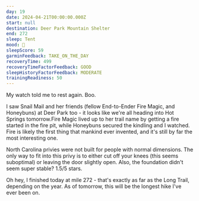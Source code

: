```yaml
---
day: 19
date: 2024-04-21T00:00:00.000Z
start: null
destination: Deer Park Mountain Shelter
end: 272
sleep: Tent
mood: 🙂
sleepScore: 59
garminFeedback: TAKE_ON_THE_DAY
recoveryTime: 499
recoveryTimeFactorFeedback: GOOD
sleepHistoryFactorFeedback: MODERATE
trainingReadiness: 50
---
```

My watch told me to rest again. Boo.

I saw Snail Mail and her friends (fellow End-to-Ender Fire Magic, and Honeybuns) at Deer Park too - it looks like we're all heading into Hot Springs tomorrow.Fire Magic lived up to her trail name by getting a fire started in the fire pit, while Honeybuns secured the kindling and I watched. Fire is likely the first thing that mankind ever invented, and it's still by far the most interesting one.

North Carolina privies were not built for people with normal dimensions. The only way to fit into this privy is to either cut off your knees (this seems suboptimal) or leaving the door slightly open. Also, the foundation didn't seem super stable? 1.5/5 stars.

Oh hey, I finished today at mile 272 - that's exactly as far as the Long Trail, depending on the year. As of tomorrow, this will be the longest hike I've ever been on.
